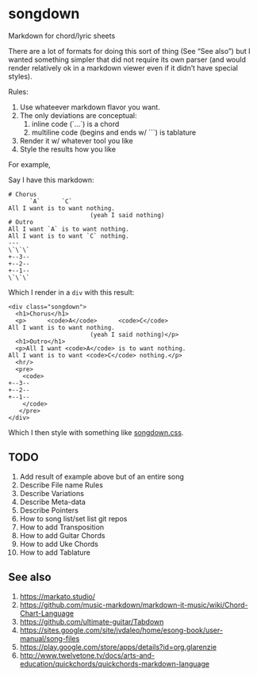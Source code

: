 # songdown

Markdown for chord/lyric sheets

There are a lot of formats for doing this sort of thing (See “See also”) but I wanted something simpler that did not require its own parser (and would render relatively ok in a markdown viewer even if it didn’t have special styles).

Rules:

1. Use whateever markdown flavor you want.
2. The only deviations are conceptual:
   1. inline code (\`…\`) is a chord
   2. multiline code (begins and ends w/ \`\`\`) is tablature
3. Render it w/ whatever tool you like
4. Style the results how you like

For example,

Say I have this markdown:

```
# Chorus
      `A`      `C`
All I want is to want nothing.
                       (yeah I said nothing)
# Outro
All I want `A` is to want nothing.           
All I want is to want `C` nothing.
---
\`\`\`
+--3--
+--2--
+--1--
\`\`\`
```

Which I render in a `div` with this result:

```
<div class="songdown">
  <h1>Chorus</h1>
  <p>      <code>A</code>      <code>C</code>
All I want is to want nothing.
                       (yeah I said nothing)</p>
  <h1>Outro</h1>
  <p>All I want <code>A</code> is to want nothing.           
All I want is to want <code>C</code> nothing.</p>
  <hr/>
  <pre>
    <code>
+--3--
+--2--
+--1--
    </code>
   </pre>
</div>
```
Which I then style with something like [songdown.css](songdown.css).

## TODO

1. Add result of example above but of an entire song
1. Describe File name Rules
1. Describe Variations
1. Describe Meta-data
1. Describe Pointers
1. How to song list/set list git repos
1. How to add Transposition
1. How to add Guitar Chords
1. How to add Uke Chords
1. How to add Tablature

## See also

1. https://markato.studio/
1. https://github.com/music-markdown/markdown-it-music/wiki/Chord-Chart-Language
1. https://github.com/ultimate-guitar/Tabdown
1. https://sites.google.com/site/jvdaleo/home/esong-book/user-manual/song-files
1. https://play.google.com/store/apps/details?id=org.glarenzie
1. http://www.twelvetone.tv/docs/arts-and-education/quickchords/quickchords-markdown-language
